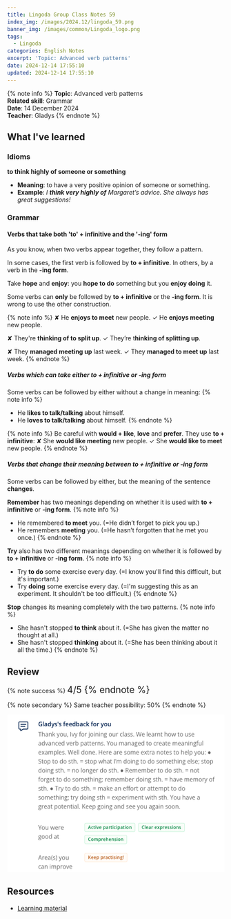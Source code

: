 ```yaml
---
title: Lingoda Group Class Notes 59
index_img: /images/2024.12/lingoda_59.png
banner_img: /images/common/Lingoda_logo.png
tags:
  - Lingoda
categories: English Notes
excerpt: 'Topic: Advanced verb patterns'
date: 2024-12-14 17:55:10
updated: 2024-12-14 17:55:10
---
```


{% note info %}
**Topic**: Advanced verb patterns   
**Related skill**: Grammar    
**Date**: 14 December 2024  
**Teacher**: Gladys
{% endnote %}

## What I've learned

### Idioms
**to think highly of someone or something**

- **Meaning**: to have a very positive opinion of someone or something.
- **Example**: *I **think very highly of** Margaret’s advice. She always has great suggestions!*

### Grammar

#### Verbs that take both 'to' + infinitive and the '-ing' form

As you know, when two verbs appear together, they follow a pattern.

In some cases, the first verb is followed by **to + infinitive**. In others, by a verb in the **-ing form**.

Take **hope** and **enjoy**: you **hope to do** something but you **enjoy doing** it.

Some verbs can **only** be followed by **to + infinitive** or the **-ing form**. It is wrong to use the other construction.

{% note info %}
✘ He **enjoys to meet** new people.
✓ He **enjoys meeting** new people.

✘ They're **thinking of to split up**.
✓ They’re t**hinking of splitting up**.

✘ They **managed meeting up** last week.
✓ They **managed to meet up** last week.
{% endnote %}

##### Verbs which can take either to + infinitive or -ing form
Some verbs can be followed by either without a change in meaning:
{% note info %}
- He **likes to talk/talking** about himself.
- He **loves to talk/talking** about himself.
{% endnote %}

{% note info %}
Be careful with **would + like**, **love** and **prefer**. They use **to + infinitive**:
✘ She **would like meeting** new people.
✓ She **would like to meet** new people.
{% endnote %}

##### Verbs that change their meaning between to + infinitive or -ing form
Some verbs can be followed by either, but the meaning of the sentence **changes**.
 
**Remember** has two meanings depending on whether it is used with **to + infinitive** or **-ing form**.
{% note info %}
- He remembered **to meet** you. (=He didn’t forget to pick you up.)
- He remembers **meeting** you. (=He hasn’t forgotten that he met you once.)
{% endnote %}

**Try** also has two different meanings depending on whether it is followed by **to + infinitive** or **-ing form**.
{% note info %}
- Try **to do** some exercise every day. (=I know you'll find this difficult, but it's important.)
- Try **doing** some exercise every day. (=I'm suggesting this as an experiment. It shouldn't be too difficult.)
{% endnote %}

**Stop** changes its meaning completely with the two patterns.
{% note info %}
- She hasn't stopped **to think** about it. (=She has given the matter no thought at all.)
- She hasn't stopped **thinking** about it. (=She has been thinking about it all the time.)
{% endnote %}


## Review

{% note success %}
<span style="font-size:1.5em;">
4/5
<span>
{% endnote %}

{% note secondary %}
<span style="font-size:1em;">
Same teacher possibility: 50%
<span>
{% endnote %}

![Feedback from Teacher](/images/2024.12/lingoda_59_feedback.png)

## Resources
- [Learning material](https://learn.lingoda.com/english/learning-materials/6749a1761ccb9/download)
